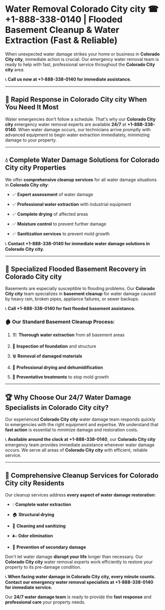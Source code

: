 # Water Removal Colorado City city ☎ +1-888-338-0140 | Flooded Basement Cleanup & Water Extraction (Fast & Reliable)

When unexpected water damage strikes your home or business in **Colorado City city**, immediate action is crucial. Our emergency water removal team is ready to help with fast, professional service throughout the **Colorado City city** area. 

📞 **Call us now at +1-888-338-0140 for immediate assistance.**
---
## 🚀 Rapid Response in Colorado City city When You Need It Most
Water emergencies don't follow a schedule. That's why our **Colorado City city** emergency water removal experts are available **24/7** at **+1-888-338-0140**. When water damage occurs, our technicians arrive promptly with advanced equipment to begin water extraction immediately, minimizing damage to your property.
---
## 💧 Complete Water Damage Solutions for Colorado City city Properties
We offer **comprehensive cleanup services** for all water damage situations in **Colorado City city**:
- ✅ **Expert assessment** of water damage  
- ✅ **Professional water extraction** with industrial equipment  
- ✅ **Complete drying** of affected areas  
- ✅ **Moisture control** to prevent further damage  
- ✅ **Sanitization services** to prevent mold growth  
📞 **Contact +1-888-338-0140 for immediate water damage solutions in Colorado City city.**
---
## 🌊 Specialized Flooded Basement Recovery in Colorado City city
Basements are especially susceptible to flooding problems. Our **Colorado City city** team specializes in **basement cleanup** for water damage caused by heavy rain, broken pipes, appliance failures, or sewer backups. 
📞 **Call +1-888-338-0140 for fast flooded basement assistance.**
### 🏚️ Our Standard Basement Cleanup Process:
1. 🏗️ **Thorough water extraction** from all basement areas  
2. 🔎 **Inspection of foundation** and structure  
3. 🗑️ **Removal of damaged materials**  
4. 💨 **Professional drying and dehumidification**  
5. 🚫 **Preventative treatments** to stop mold growth  
---
## 🏆 Why Choose Our 24/7 Water Damage Specialists in Colorado City city?
Our experienced **Colorado City city** water damage team responds quickly to emergencies with the right equipment and expertise. We understand that **fast action** is essential to minimize damage and restoration costs.
📞 **Available around the clock at +1-888-338-0140**, our **Colorado City city** emergency team provides immediate assistance whenever water damage occurs. We serve all areas of **Colorado City city** with efficient, reliable service.
---
## 🧹 Comprehensive Cleanup Services for Colorado City city Residents
Our cleanup services address **every aspect of water damage restoration**:
- 💧 **Complete water extraction**  
- 🏠 **Structural drying**  
- 🧼 **Cleaning and sanitizing**  
- 🌬️ **Odor elimination**  
- 🚫 **Prevention of secondary damage**  
Don't let water damage **disrupt your life** longer than necessary. Our **Colorado City city** water removal experts work efficiently to restore your property to its pre-damage condition.
📞 **When facing water damage in Colorado City city, every minute counts. Contact our emergency water removal specialists at +1-888-338-0140 for immediate service.**
Our **24/7 water damage team** is ready to provide the **fast response** and **professional care** your property needs.
